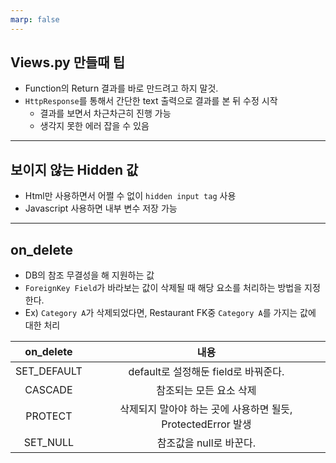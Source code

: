 ```yaml
---
marp: false
---
```


## Views.py 만들때 팁

* Function의 Return 결과를 바로 만드려고 하지 말것.
* `HttpResponse`를 통해서 간단한 text 출력으로 결과를 본 뒤 수정 시작
    * 결과를 보면서 차근차근히 진행 가능
    * 생각지 못한 에러 잡을 수 있음
---

## 보이지 않는 Hidden 값

* Html만 사용하면서 어쩔 수 없이 `hidden input tag` 사용
* Javascript 사용하면 내부 변수 저장 가능

---

## on_delete

* DB의 참조 무결성을 해 지원하는 값
* `ForeignKey Field`가 바라보는 값이 삭제될 때 해당 요소를 처리하는 방법을 지정한다.
* Ex) `Category A`가 삭제되었다면, Restaurant FK중 `Category A`를 가지는 값에 대한 처리

| on_delete | 내용 |
|:--:|:--:|
|SET_DEFAULT | default로 설정해둔 field로 바꿔준다.|
|CASCADE|참조되는 모든 요소 삭제|
|PROTECT| 삭제되지 말아야 하는 곳에 사용하면 될듯, ProtectedError 발생|
|SET_NULL| 참조값을 null로 바꾼다. |